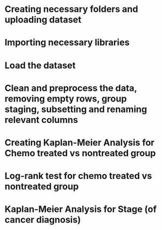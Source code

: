 # Creating necessary folders and uploading dataset
# Importing necessary libraries
# Load the dataset 
# Clean and preprocess the data, removing empty rows, group staging, subsetting and renaming relevant columns
# Creating Kaplan-Meier Analysis for Chemo treated vs nontreated group
# Log-rank test for chemo treated vs nontreated group
# Kaplan-Meier Analysis for Stage (of cancer diagnosis)